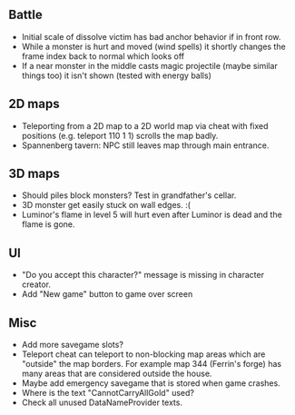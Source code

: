 ## Battle

- Initial scale of dissolve victim has bad anchor behavior if in front row.
- While a monster is hurt and moved (wind spells) it shortly changes the frame index back to normal which looks off
- If a near monster in the middle casts magic projectile (maybe similar things too) it isn't shown (tested with energy balls)


## 2D maps

- Teleporting from a 2D map to a 2D world map via cheat with fixed positions (e.g. teleport 110 1 1) scrolls the map badly.
- Spannenberg tavern: NPC still leaves map through main entrance.


## 3D maps

- Should piles block monsters? Test in grandfather's cellar.
- 3D monster get easily stuck on wall edges. :(
- Luminor's flame in level 5 will hurt even after Luminor is dead and the flame is gone.


## UI

- "Do you accept this character?" message is missing in character creator.
- Add "New game" button to game over screen


## Misc

- Add more savegame slots?
- Teleport cheat can teleport to non-blocking map areas which are "outside" the map borders.
  For example map 344 (Ferrin's forge) has many areas that are considered outside the house.
- Maybe add emergency savegame that is stored when game crashes.
- Where is the text "CannotCarryAllGold" used?
- Check all unused DataNameProvider texts.